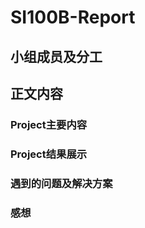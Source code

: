 # SI100B-Report

## 小组成员及分工





## 正文内容

### Project主要内容

### Project结果展示

### 遇到的问题及解决方案

### 感想

